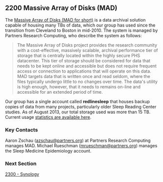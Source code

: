## 2200 Massive Array of Disks (MAD)

The [Massive Array of Disks (MAD for short)](http://rc.partners.org/storage/mad) is a data archival solution capable of housing many TBs of data, which our group has used since the transition from Cleveland to Boston in mid-2010. The system is managed by Partners Research Computing, who describe the system as follows:

> The Massive Array of Disks project provides the research community with a cost-effective, massively scalable, archival performance tier of storage that is centrally located within the highly secure PHS datacenter. This tier of storage should be considered for data that needs to be kept online and accessible but does not require frequent access or connection to applications that will operate on this data.  MAD targets data that is written once and read seldom, where the files typically undergo little to no changes over time. The data's utility is high enough, however, that it needs to remains on-line and accessible for an extended period of time.

Our group has a single account called **redlinesleep** that houses backup copies of data from many projects, particularly older Sleep Reading Center studies. As of August 2013, our total storage used was more than 15 TB. Current usage [statistics are available here](http://mad.partners.org/usage/).


### Key Contacts

Aaron Zschau (azschau@partners.org) at Partners Research Computing manages MAD. Michael Rueschman (mrueschman@partners.org) manages the Sleep Medicine Epidemiology account.


### Next Section

[2300 - Synology](https://github.com/sleepepi/howto/blob/master/2000-file-storage/2300-synology.md)
